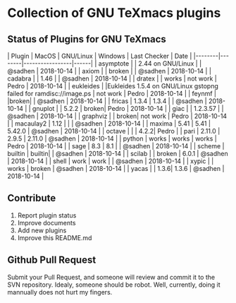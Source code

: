 # Collection of GNU TeXmacs plugins
## Status of Plugins for GNU TeXmacs

| Plugin | MacOS | GNU/Linux | Windows | Last Checker | Date |
|--------|--------|-----------------|------|
| asymptote | | 2.44 on GNU/Linux |  | @sadhen | 2018-10-14 |
| axiom  |  | broken |   | @sadhen         | 2018-10-14 |
| cadabra |  | 1.46  | | @sadhen | 2018-10-14 |
| dratex | | works | not work | Pedro | 2018-10-14 |
| eukleides | |Eukleides 1.5.4 on GNU/Linux gstopng failed for ramdisc://image.ps | not work | Pedro | 2018-10-14 |
| feynmf | |broken| | @sadhen | 2018-10-14 |
| fricas | 1.3.4 | 1.3.4 | | @sadhen         | 2018-10-14 |
| gnuplot | | 5.2.2 | broken| Pedro | 2018-10-14 |
| giac | | 1.2.3.57 | | @sadhen | 2018-10-14 |
| graphviz | | broken| not work | Pedro | 2018-10-14 |
| macaulay2 | 1.12 | | | @sadhen        | 2018-10-14 |
| maxima    | 5.41 | 5.41 | 5.42.0 | @sadhen        | 2018-10-14 |
| octave    |  | | 4.2.2| Pedro |
| pari      | 2.11.0 | 2.9.5 | 2.11.0 | @sadhen        | 2018-10-14 |
| python | works | works | works | Pedro | 2018-10-14 |
| sage  | 8.3 | 8.1 | | @sadhen | 2018-10-14 |
| scheme | builtin | builtin| | @sadhen | 2018-10-14 |
| scilab | | broken | 6.0.1 | @sadhen | 2018-10-14 |
| shell | work | work | | @sadhen | 2018-10-14 |
| xypic | | works | broken | @sadhen | 2018-10-14 |
| yacas | | 1.3.6|  1.3.6 | @sadhen        | 2018-10-14 |

## Contribute
1. Report plugin status
2. Improve documents
3. Add new plugins
4. Improve this README.md

## Github Pull Request
Submit your Pull Request, and someone will review and commit it to the SVN repository. Idealy, someone should be robot. Well, currently, doing it mannually does not hurt my fingers.
